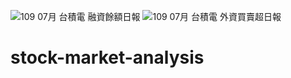 ![109 07月  台積電  融資餘額日報](https://user-images.githubusercontent.com/72694089/109498632-b3017180-7ace-11eb-94dd-027686a0afeb.jpg)
![109 07月  台積電  外資買賣超日報](https://user-images.githubusercontent.com/72694089/109498640-b4329e80-7ace-11eb-87c8-c6dba154b07e.jpg)
# stock-market-analysis
